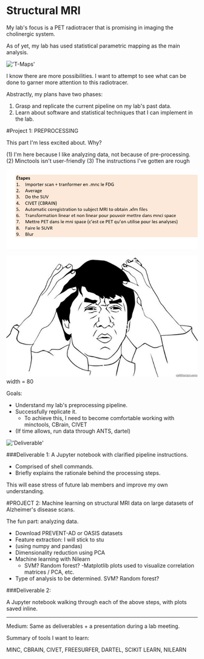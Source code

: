 # Structural MRI

My lab's focus is a PET radiotracer that is promising in imaging the cholinergic system. 

As of yet, my lab has used statistical parametric mapping as the main analysis. 

!['T-Maps'](http://www.ajnr.org/content/ajnr/early/2018/01/18/ajnr.A5527/F1.large.jpg)

I know there are more possibilities. I want to attempt to see what can be done to garner more attention to this radiotracer.   

Abstractly, my plans have two phases: 

1. Grasp and replicate the current pipeline on my lab's past data.  
2. Learn about software and statistical techniques that I can implement in the lab.   

#Project 1: PREPROCESSING 

This part I'm less excited about. Why?

(1) I'm here because I like analyzing data, not because of pre-processing.
(2) Minctools isn't user-friendly
(3) The instructions I've gotten are rough  

<img src="https://github.com/mtl-brainhack-school-2019/rwickens-sMRI-PET/blob/master/Wtf.PNG?raw=true" width=1200> 

<img src="https://github.com/mtl-brainhack-school-2019/rwickens-sMRI-PET/blob/master/JackieChan.jpg"> width = 80

Goals: 

- Understand my lab's preprocessing pipeline.   
- Successfully replicate it. 
  - To achieve this, I need to become comfortable working with minctools, CBrain, CIVET
- (If time allows, run data through ANTS, dartel)

!['Deliverable'](https://identixweb.com/wp-content/uploads/2019/02/order_delivery_date-copy-min.png)


###Deliverable 1:
A Jupyter notebook with clarified pipeline instructions. 
- Comprised of shell commands. 
- Briefly explains the rationale behind the processing steps. 

This will ease stress of future lab members and improve my own understanding. 

#PROJECT 2: Machine learning on structural MRI data on large datasets of Alzheimer's disease scans.  

The fun part: analyzing data. 

- Download PREVENT-AD or OASIS datasets
 - Feature extraction: I will stick to stu
 -  (using numpy and pandas)
- Dimensionality reduction using PCA
- Machine learning with Nilearn 
    - SVM? Random forest?
-Matplotlib plots used to visualize correlation matrices / PCA, etc. 
- Type of analysis to be determined. SVM? Random forest? 

###Deliverable 2: 

A Jupyter notebook walking through each of the above steps, with plots saved inline.  

---------------------------

Medium: Same as deliverables + a presentation during a lab meeting. 

Summary of tools I want to learn: 

MINC, CBRAIN, CIVET, FREESURFER, DARTEL, SCIKIT LEARN, NILEARN